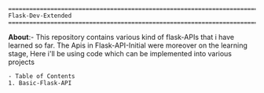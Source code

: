 ```
=====================================================================================================================================
Flask-Dev-Extended
=====================================================================================================================================
```
__About__:- 
This repository contains various kind of flask-APIs that i have learned so far. The Apis in Flask-API-Initial were moreover on the learning stage, Here i'll be using code which can be implemented into various projects
```
- Table of Contents
1. Basic-Flask-API
```